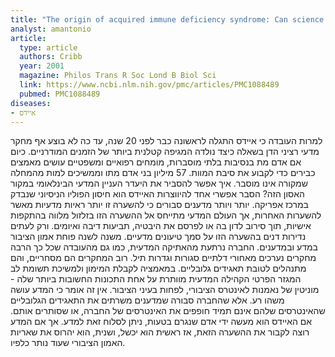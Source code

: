 ```yaml
---
title: "The origin of acquired immune deficiency syndrome: Can science afford to ignore it?"
analyst: amantonio
article:
  type: article
  authors: Cribb
  year: 2001
  magazine: Philos Trans R Soc Lond B Biol Sci
  link: https://www.ncbi.nlm.nih.gov/pmc/articles/PMC1088489
  pubmed: PMC1088489
diseases:
- איידס
---
```


למרות העובדה כי איידס התגלה לראשונה כבר לפני 20 שנה, עד כה לא בוצע אף מחקר מדעי רציני הדן בשאלה כיצד נולדה המגיפה קטלנית ביותר של הזמנים המודרניים. כיום אם אדם מת בנסיבות בלתי מוסברות, מומחים רפואיים ומשפטיים עושים מאמצים כבירים כדי לקבוע את סיבת המוות.
57 מיליון בני אדם מתו וממשיכים למות מהמחלה שמקורה אינו מוסבר. איך אפשר להסביר את היעדר העניין המדעי הבינלאומי במקור האסון הזה?
הסבר אפשרי אחד להיווצרות האיידס הוא חיסון הפוליו הניסיוני שנבדק במרכז אפריקה. יותר ויותר מדענים סבורים כי להשערה זו יותר ראיות מדעיות מאשר להשערות האחרות, אך העולם המדעי מתייחס אל ההשערה הזו בזלזול מלווה בהתקפות אישיות, תוך סירוב לדון בה או לפרסם את היבטיה, תביעות דיבה ואיומים. ורק לעתים נדירות דנים בהשערה הזו על סמך טיעונים מדעיים.
משנה לשנה פוחת אמון הציבור במדע ובמדענים. החברה נרתעת מהאתיקה המדעית, כמו גם מהעובדה שכל כך הרבה מחקרים נערכים מאחורי דלתיים סגורות וגדרות תיל. רוב המחקרים הם מסחריים, והם מתנהלים לטובת תאגידים גלובליים. במאמציה לקבלת המימון ולמשיכת תשומת לב המגזר הפרטי הקהילה המדעית מוותרת על אחת התכונות החשובות ביותר שלה - מוניטין של נאמנות לאינטרס הציבורי, לפחות בעיני הציבור. אין זה אומר כי המדע עושה משהו רע. אלא שהחברה סבורה שמדענים משרתים את התאגידים הגלובליים שהאינטרסים שלהם אינם תמיד חופפים את האינטרסים של החברה, או שסותרים אותם.
אם האיידס הוא מעשה ידי אדם שנגרם בטעות, ניתן לסלוח זאת למדע. אך אם המדע רוצה לקבור את ההשערה הזאת, אז ראשית הוא יכשל, ושנית, הוא יהרוס את שאריות האמון הציבורי שעוד נותר כלפיו.
